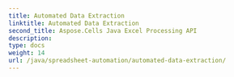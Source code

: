 ```yaml
---
title: Automated Data Extraction
linktitle: Automated Data Extraction
second_title: Aspose.Cells Java Excel Processing API
description: 
type: docs
weight: 14
url: /java/spreadsheet-automation/automated-data-extraction/
---
```

